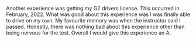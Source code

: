Another experience was getting my G2 drivers license. This occurred in February, 2022. What was good about this experience was I was finally able to drive on my own. My favourite memory was when the instructor said I passed. Honestly, there was nothing bad about this experience other than being nervous for the test. Overall I would give this experience an A. 
